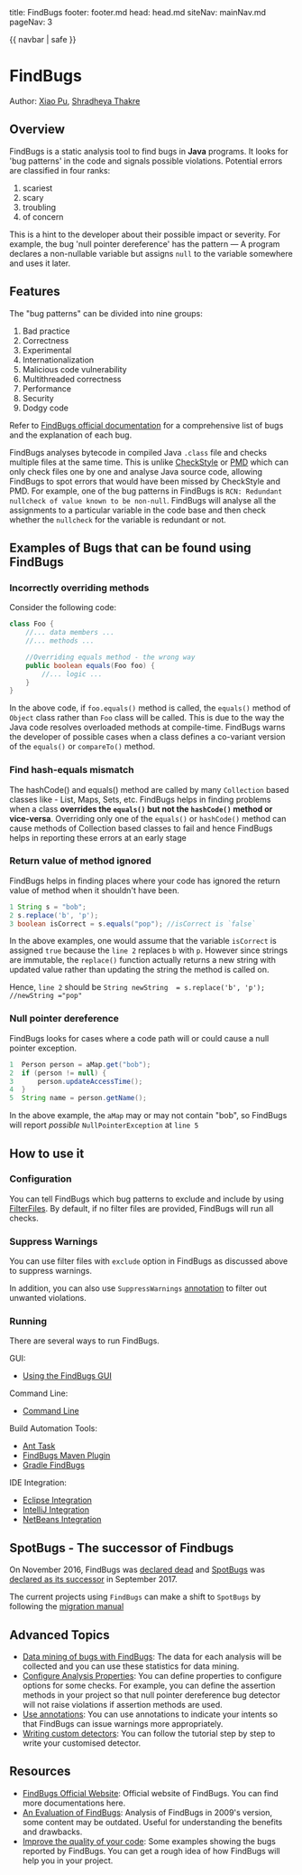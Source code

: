 <frontmatter>
  title: FindBugs
  footer: footer.md
  head: head.md
  siteNav: mainNav.md
  pageNav: 3
</frontmatter>

{{ navbar | safe }}

<div class="website-content">

# FindBugs

Author: [Xiao Pu](https://nus-oss.github.io/cs3281-website/students/AY1617S2/xiaoPu/xiaoPu-Resume.html), [Shradheya Thakre](https://github.com/tshradheya)

## Overview

FindBugs is a static analysis tool to find bugs in **Java** programs. It looks for 'bug patterns' in the code and signals possible violations. Potential errors are classified in four ranks:
1. scariest
1. scary
1. troubling
1. of concern

This is a hint to the developer about their possible impact or severity. For example, the bug 'null pointer dereference' has the pattern — A program declares a non-nullable variable but assigns `null` to the variable somewhere and uses it later.

## Features

The "bug patterns" can be divided into nine groups:
1. Bad practice
1. Correctness
1. Experimental
1. Internationalization
1. Malicious code vulnerability
1. Multithreaded correctness
1. Performance
1. Security
1. Dodgy code

Refer to [FindBugs official documentation](http://findbugs.sourceforge.net/bugDescriptions.html) for a comprehensive list of bugs and the explanation of each bug.

FindBugs analyses bytecode in compiled Java `.class` file and checks multiple files at the same time. This is unlike [CheckStyle](checkStyle.html) or [PMD](PMD.html) which can only check files one by one and analyse Java source code, allowing FindBugs to spot errors that would have been missed by CheckStyle and PMD. For example, one of the bug patterns in FindBugs is `RCN: Redundant nullcheck of value known to be non-null`. FindBugs will analyse all the assignments to a particular variable in the code base and then check whether the `nullcheck` for the variable is redundant or not.

## Examples of Bugs that can be found using FindBugs

### Incorrectly overriding methods

Consider the following code:

``` java
class Foo {
    //... data members ...
    //... methods ...

    //Overriding equals method - the wrong way
    public boolean equals(Foo foo) {
        //... logic ...
    }
}
```

In the above code, if `foo.equals()` method is called, the `equals()` method of `Object` class rather than `Foo` class will be called. This is due to the way the Java code resolves overloaded methods at compile-time. FindBugs warns the developer of possible cases when a class defines a co-variant version of the `equals()` or `compareTo()` method.

### Find hash-equals mismatch

The hashCode() and equals() method are called by many `Collection` based classes like - List, Maps, Sets, etc. FindBugs helps in finding problems when a class **overrides the `equals()` but not the `hashCode()` method or vice-versa**. Overriding only one of the `equals()` or `hashCode()` method can cause methods of Collection based classes to fail and hence FindBugs helps in reporting these errors at an early stage

### Return value of method ignored

FindBugs helps in finding places where your code has ignored the return value of method when it shouldn't have been.

``` java
1 String s = "bob";
2 s.replace('b', 'p');
3 boolean isCorrect = s.equals("pop"); //isCorrect is `false`
```

In the above examples, one would assume that the variable `isCorrect` is assigned `true` because the `line 2` replaces `b` with `p`. However since strings are immutable, the `replace()` function actually returns a new string with updated value rather than updating the string the method is called on.

Hence, `line 2` should be `String newString  = s.replace('b', 'p'); //newString ="pop"`

### Null pointer dereference

FindBugs looks for cases where a code path will or could cause a null pointer exception.

``` java
1  Person person = aMap.get("bob");
2  if (person != null) {
3      person.updateAccessTime();
4  }
5  String name = person.getName();
```

In the above example, the `aMap` may or may not contain "bob", so FindBugs will report *possible* `NullPointerException` at `line 5`

## How to use it

### Configuration

You can tell FindBugs which bug patterns to exclude and include by using [FilterFiles](http://findbugs.sourceforge.net/manual/filter.html). By default, if no filter files are provided, FindBugs will run all checks.

### Suppress Warnings

You can use filter files with `exclude` option in FindBugs as discussed above to suppress warnings.

In addition, you can also use `SuppressWarnings` [annotation](http://findbugs.sourceforge.net/manual/annotations.html) to filter out unwanted violations.

### Running

There are several ways to run FindBugs.

GUI:

- [Using the FindBugs GUI](http://findbugs.sourceforge.net/manual/gui.html)

Command Line:

- [Command Line](http://findbugs.sourceforge.net/manual/running.html)

Build Automation Tools:

- [Ant Task](http://findbugs.sourceforge.net/manual/anttask.html)
- [FindBugs Maven Plugin](http://gleclaire.github.io/findbugs-maven-plugin/)
- [Gradle FindBugs](https://docs.gradle.org/current/userguide/findbugs_plugin.html)

IDE Integration:

- [Eclipse Integration](http://findbugs.sourceforge.net/manual/eclipse.html)
- [IntelliJ Integration](https://plugins.jetbrains.com/plugin/3847-findbugs-idea)
- [NetBeans Integration](https://netbeans.org/kb/docs/java/code-inspect.html)

## SpotBugs - The successor of Findbugs

On November 2016, FindBugs was [declared dead](https://mailman.cs.umd.edu/pipermail/findbugs-discuss/2016-November/004321.html) and [SpotBugs](https://spotbugs.github.io/) was [declared as its successor](https://mailman.cs.umd.edu/pipermail/findbugs-discuss/2017-September/004383.html) in September 2017.

The current projects using `FindBugs` can make a shift to `SpotBugs` by following the [migration manual](http://spotbugs.readthedocs.io/en/latest/migration.html)

## Advanced Topics

- [Data mining of bugs with FindBugs](http://findbugs.sourceforge.net/manual/datamining.html): The data for each analysis will be collected and you can use these statistics for data mining.
- [Configure Analysis Properties](http://findbugs.sourceforge.net/manual/analysisprops.html#analysisproptable): You can define properties to configure options for some checks. For example, you can define the assertion methods in your project so that null pointer dereference bug detector will not raise violations if assertion methods are used.
- [Use annotations](http://findbugs.sourceforge.net/manual/annotations.html): You can use annotations to indicate your intents so that FindBugs can issue warnings more appropriately.
- [Writing custom detectors](https://www.ibm.com/developerworks/library/j-findbug2/): You can follow the tutorial step by step to write your customised detector.

## Resources

- [FindBugs Official Website](http://findbugs.sourceforge.net): Official website of FindBugs. You can find more documentations here.
- [An Evaluation of FindBugs](http://www.cs.cmu.edu/~aldrich/courses/654/tools/Sandcastle-FindBugs-2009.pdf): Analysis of FindBugs in 2009's version, some content may be outdated. Useful for understanding the benefits and drawbacks.
- [Improve the quality of your code](https://www.ibm.com/developerworks/library/j-findbug1/): Some examples showing the bugs reported by FindBugs. You can get a rough idea of how FindBugs will help you in your project.

</div>

